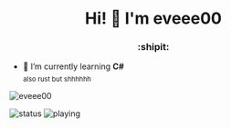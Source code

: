 <h1 align="center">Hi! 👋 I'm eveee00</h1>
<h3 align="center">:shipit:</h3>

- 🌱 I’m currently learning **C#**<br>
<sub>also rust but shhhhhh</sub>

<p align="left"> <img src="https://komarev.com/ghpvc/?username=eveee00&label=Profile%20views&color=0e75b6&style=flat" alt="eveee00" /> </p>
<p align="left">
</p>
<img src="https://api.statusbadges.me/badge/status/675299056070688789" alt="status">
<img src="https://api.statusbadges.me/badge/playing/675299056070688789?fallback=nothing!" alt="playing">
